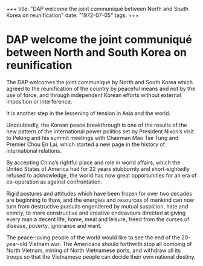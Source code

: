 +++ 
title: "DAP welcome the joint communiqué between North and South Korea on reunification"
date: "1972-07-05"
tags:
+++

# DAP welcome the joint communiqué between North and South Korea on reunification

The DAP welcomes the joint communiqué by North and South Korea which agreed to the reunification of the country by peaceful means and not by the use of force, and through independent Korean efforts without external imposition or interference. 

It is another step in the lessening of tension in Asia and the world.</u>

Undoubtedly, the Korean peace breakthrough is one of the results of the new pattern of the international power politics set by President Nixon’s visit to Peking and his summit meetings with Chairman Mao Tse Tung and Premier Chou En Lai, which started a new page in the history of international relations.

By accepting China’s rightful place and role in world affairs, which the United States of America had for 22 years stubbornly and short-sightedly refused to acknowledge, the world has now great opportunities for an era of co-operation as against confrontation.

Rigid postures and attitudes which have been frozen for over two decades are beginning to thaw, and the energies and resources of mankind can now turn from destructive pursuits engendered by mutual suspicion, hate and enmity, to more constructive and creative endeavours directed at giving every man a decent life, home, meal and leisure, freed from the curses of disease, poverty, ignorance and want.

The peace-loving people of the world would like to see the end of the 20-year-old Vietnam war. The Americans should forthwith stop all bombing of North Vietnam, mining of North Vietnamese ports, and withdraw all its troops so that the Vietnamese people can decide their own national destiny.
 
